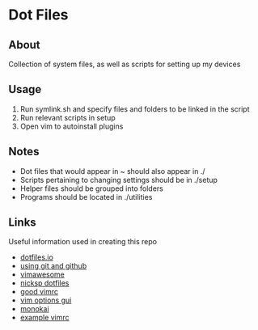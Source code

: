 # Dot Files

## About

Collection of system files, as well as scripts for setting up my devices

## Usage

1. Run symlink.sh and specify files and folders to be linked in the script
2. Run relevant scripts in setup
3. Open vim to autoinstall plugins

## Notes

- Dot files that would appear in ~ should also appear in ./
- Scripts pertaining to changing settings should be in ./setup
- Helper files should be grouped into folders
- Programs should be located in ./utilities

## Links

Useful information used in creating this repo

- [dotfiles.io](https://dotfiles.github.io/)
- [using git and github](http://blog.smalleycreative.com/tutorials/using-git-and-github-to-manage-your-dotfiles/)
- [vimawesome](https://vimawesome.com/)
- [nicksp dotfiles](https://github.com/nicksp/dotfiles)
- [good vimrc](https://dougblack.io/words/a-good-vimrc.html)
- [vim options gui](http://apps.brrm.ru/vim-options/)
- [monokai](https://github.com/sickill/vim-monokai)
- [example vimrc](http://vim.wikia.com/wiki/Example_vimrc)


